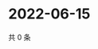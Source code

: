 # 2022-06-15

共 0 条

<!-- BEGIN WEIBO -->
<!-- 最后更新时间 Wed Jun 15 2022 16:06:29 GMT+0800 (China Standard Time) -->

<!-- END WEIBO -->
